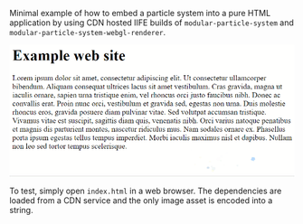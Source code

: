 Minimal example of how to embed a particle system into a pure HTML application by using CDN hosted IIFE builds of `modular-particle-system` and `modular-particle-system-webgl-renderer`.

![Web site with particle effects](./pure-html.gif)

To test, simply open `index.html` in a web browser.
The dependencies are loaded from a CDN service and the only image asset is encoded into a string.
